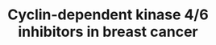 ---
annotations:
- id: PW:0000624
  parent: disease pathway
  type: Pathway Ontology
  value: breast cancer pathway
- id: PW:0000754
  parent: drug pathway
  type: Pathway Ontology
  value: drug pathway
- id: DOID:1612
  parent: disease of cellular proliferation
  type: Disease Ontology
  value: breast cancer
- id: PW:0002367
  parent: drug pathway
  type: Pathway Ontology
  value: antineoplastic drug pathway
authors:
- Eweitz
citedin: ''
communities: []
description: '"Signaling pathways associated with tumorigenesis and combined treatments
  that alleviate drug resistance. Pharmaceutical CDK4/6 inhibitors palbociclib, ribociclib,
  and abemaciclib directly inhibit CDK4/6 activity. Moreover, the upstream mitogenic
  forces, including the canonical RAS-RAF-MEK-ERK pathway, heightened activity of
  the HER2-PI3K-AKT-mTOR axis, increase the cyclin D1 levels, activating CDK4/6 and
  promoting cellular progression to the S phase. Because of this foundation, PI3K,
  mTOR and MEK inhibitors induce synergistic anti-proliferative and pro-apoptotic
  effects, which lead to more durable cell cycle arrest and a delay to the onset of
  resistance. The Aromatase Inhibitors (AI), which inhibit the transformation of androgen
  into estradiol, thereby suppress breast cancer cell growth. Selective estrogen receptor
  modulator (SERM) and selective estrogen receptor downregulator (SERD) can affect
  estrogen receptors to produce the same inhibitory effect on tumor cells. ALT can
  keep p27 in a non-phosphorylated state, which is a stable form, and reduce both
  CDK2 and CDK4 activity. BMP4 and Fangchinoline can upregulate p21. Fangchinoline
  not only increases the level of CKIs (p21 and p27), but also inhibits cyclin D1/D3/E
  and CDK2/4/6. The ALT, BMP4 and Fangchinoline are still under preclinical study.
  In addition, clinical studies on the combination of CDK4/6 inhibitors with anti-HER2
  therapy and immunotherapy are under way."  Source: Figure F2 in https://www.ncbi.nlm.nih.gov/pmc/articles/PMC6775706.  Derived
  from https://pfocr.wikipathways.org/figures/PMC6775706__jcav10p5504g002.html.'
last-edited: 2024-11-17
ndex: null
organisms:
- Homo sapiens
redirect_from:
- /index.php/Pathway:WP5497
- /instance/WP5497
- /instance/WP5497_r135846
revision: r135846
schema-jsonld:
- '@context': https://schema.org/
  '@id': https://wikipathways.github.io/pathways/WP5497.html
  '@type': Dataset
  creator:
    '@type': Organization
    name: WikiPathways
  description: '"Signaling pathways associated with tumorigenesis and combined treatments
    that alleviate drug resistance. Pharmaceutical CDK4/6 inhibitors palbociclib,
    ribociclib, and abemaciclib directly inhibit CDK4/6 activity. Moreover, the upstream
    mitogenic forces, including the canonical RAS-RAF-MEK-ERK pathway, heightened
    activity of the HER2-PI3K-AKT-mTOR axis, increase the cyclin D1 levels, activating
    CDK4/6 and promoting cellular progression to the S phase. Because of this foundation,
    PI3K, mTOR and MEK inhibitors induce synergistic anti-proliferative and pro-apoptotic
    effects, which lead to more durable cell cycle arrest and a delay to the onset
    of resistance. The Aromatase Inhibitors (AI), which inhibit the transformation
    of androgen into estradiol, thereby suppress breast cancer cell growth. Selective
    estrogen receptor modulator (SERM) and selective estrogen receptor downregulator
    (SERD) can affect estrogen receptors to produce the same inhibitory effect on
    tumor cells. ALT can keep p27 in a non-phosphorylated state, which is a stable
    form, and reduce both CDK2 and CDK4 activity. BMP4 and Fangchinoline can upregulate
    p21. Fangchinoline not only increases the level of CKIs (p21 and p27), but also
    inhibits cyclin D1/D3/E and CDK2/4/6. The ALT, BMP4 and Fangchinoline are still
    under preclinical study. In addition, clinical studies on the combination of CDK4/6
    inhibitors with anti-HER2 therapy and immunotherapy are under way."  Source: Figure
    F2 in https://www.ncbi.nlm.nih.gov/pmc/articles/PMC6775706.  Derived from https://pfocr.wikipathways.org/figures/PMC6775706__jcav10p5504g002.html.'
  keywords:
  - AKT1
  - AKT2
  - AKT3
  - Abemaciclib
  - Anastrozole
  - Androgen
  - CCND1
  - CCNE1
  - CDK2
  - CDK4
  - CDK6
  - CDKN1A
  - CDKN1B
  - CYP19A1
  - EGFR
  - ERBB2
  - ESR1
  - Estradiol
  - Everolimus
  - Exemestane
  - Fangchinoline
  - Fulvestrant
  - HRAS
  - IGF1R
  - INS
  - IRS1
  - KRAS
  - Lapatinib
  - Letrozole
  - MAP2K1
  - MAP2K2
  - MAP2K3
  - MAP2K4
  - MAP2K5
  - MAP2K6
  - MAP2K7
  - MAPK1
  - MAPK3
  - MEKi
  - MTOR
  - NRAS
  - Neratinib
  - PI3Ki
  - PIK3C2A
  - PIK3C2B
  - PIK3C2G
  - PIK3CA
  - PIK3CB
  - PIK3CD
  - PIK3CG
  - PIK3R1
  - PIK3R2
  - PIK3R3
  - PIK3R4
  - PIK3R5
  - PIK3R6
  - Palbociclib
  - Pertuzumab
  - RAF1
  - RPTOR
  - Ribociclib
  - Tamoxifen
  - Toremifene
  - Trastuzumab
  - Trastuzumab emtansine
  license: CC0
  name: Cyclin-dependent kinase 4/6 inhibitors in breast cancer
seo: CreativeWork
title: Cyclin-dependent kinase 4/6 inhibitors in breast cancer
wpid: WP5497
---
